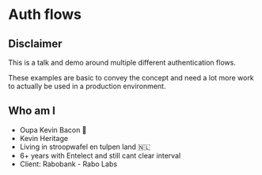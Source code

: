 # Auth flows

## Disclaimer

This is a talk and demo around multiple different authentication flows.

These examples are basic to convey the concept and need a lot more work to actually be used in a production environment.

## Who am I

- Oupa Kevin Bacon 🥓
- Kevin Heritage
- Living in stroopwafel en tulpen land 🇳🇱
- 6+ years with Entelect and still cant clear interval
- Client: Rabobank - Rabo Labs
